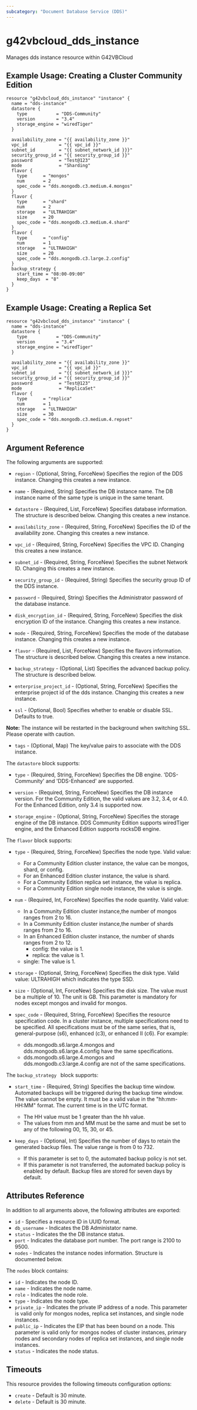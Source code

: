 ```yaml
---
subcategory: "Document Database Service (DDS)"
---
```


# g42vbcloud\_dds\_instance

Manages dds instance resource within G42VBCloud

## Example Usage: Creating a Cluster Community Edition

```hcl
resource "g42vbcloud_dds_instance" "instance" {
  name = "dds-instance"
  datastore {
    type           = "DDS-Community"
    version        = "3.4"
    storage_engine = "wiredTiger"
  }

  availability_zone = "{{ availability_zone }}"
  vpc_id            = "{{ vpc_id }}"
  subnet_id         = "{{ subnet_network_id }}}"
  security_group_id = "{{ security_group_id }}"
  password          = "Test@123"
  mode              = "Sharding"
  flavor {
    type      = "mongos"
    num       = 2
    spec_code = "dds.mongodb.c3.medium.4.mongos"
  }
  flavor {
    type      = "shard"
    num       = 2
    storage   = "ULTRAHIGH"
    size      = 20
    spec_code = "dds.mongodb.c3.medium.4.shard"
  }
  flavor {
    type      = "config"
    num       = 1
    storage   = "ULTRAHIGH"
    size      = 20
    spec_code = "dds.mongodb.c3.large.2.config"
  }
  backup_strategy {
    start_time = "08:00-09:00"
    keep_days  = "8"
  }
}
```

## Example Usage: Creating a Replica Set
```hcl
resource "g42vbcloud_dds_instance" "instance" {
  name = "dds-instance"
  datastore {
    type           = "DDS-Community"
    version        = "3.4"
    storage_engine = "wiredTiger"
  }

  availability_zone = "{{ availability_zone }}"
  vpc_id            = "{{ vpc_id }}"
  subnet_id         = "{{ subnet_network_id }}}"
  security_group_id = "{{ security_group_id }}"
  password          = "Test@123"
  mode              = "ReplicaSet"
  flavor {
    type      = "replica"
    num       = 1
    storage   = "ULTRAHIGH"
    size      = 30
    spec_code = "dds.mongodb.c3.medium.4.repset"
  }
}
```

## Argument Reference

The following arguments are supported:

* `region` - (Optional, String, ForceNew) Specifies the region of the DDS instance. Changing this creates
	a new instance.

* `name` - (Required, String) Specifies the DB instance name. The DB instance name of the same
	type is unique in the same tenant.

* `datastore` - (Required, List, ForceNew) Specifies database information. The structure is described
	below. Changing this creates a new instance.

* `availability_zone` - (Required, String, ForceNew) Specifies the ID of the availability zone. Changing
	this creates a new instance.

* `vpc_id` - (Required, String, ForceNew) Specifies the VPC ID. Changing this creates a new instance.

* `subnet_id` - (Required, String, ForceNew) Specifies the subnet Network ID. Changing this creates a new instance.

* `security_group_id` - (Required, String) Specifies the security group ID of the DDS instance.

* `password` - (Required, String) Specifies the Administrator password of the database instance.

* `disk_encryption_id` - (Required, String, ForceNew) Specifies the disk encryption ID of the instance.
	Changing this creates a new instance.

* `mode` - (Required, String, ForceNew) Specifies the mode of the database instance. Changing this creates
	a new instance.

* `flavor` - (Required, List, ForceNew) Specifies the flavors information. The structure is described below.
	Changing this creates a new instance.

* `backup_strategy` - (Optional, List) Specifies the advanced backup policy. The structure is
	described below.

* `enterprise_project_id` - (Optional, String, ForceNew) Specifies the enterprise project id of the dds instance.
  Changing this creates a new instance.

* `ssl` - (Optional, Bool) Specifies whether to enable or disable SSL. Defaults to true.

**Note:** The instance will be restarted in the background when switching SSL. Please operate with caution.

* `tags` - (Optional, Map) The key/value pairs to associate with the DDS instance.

The `datastore` block supports:

* `type` - (Required, String, ForceNew) Specifies the DB engine. 'DDS-Community' and 'DDS-Enhanced' are supported.

* `version` - (Required, String, ForceNew) Specifies the DB instance version. For the Community Edition,
  the valid values are 3.2, 3.4, or 4.0. For the Enhanced Edition, only 3.4 is supported now.

* `storage_engine` - (Optional, String, ForceNew) Specifies the storage engine of the DB instance.
  DDS Community Edition supports wiredTiger engine, and the Enhanced Edition supports rocksDB engine.

The `flavor` block supports:

* `type` - (Required, String, ForceNew) Specifies the node type. Valid value:
  * For a Community Edition cluster instance, the value can be mongos, shard, or config.
  * For an Enhanced Edition cluster instance, the value is shard.
  * For a Community Edition replica set instance, the value is replica.
  * For a Community Edition single node instance, the value is single.

* `num` - (Required, Int, ForceNew) Specifies the node quantity. Valid value:
	* In a Community Edition cluster instance,the number of mongos ranges from 2 to 16.
  * In a Community Edition cluster instance,the number of shards ranges from 2 to 16.
  * In an Enhanced Edition cluster instance, the number of shards ranges from 2 to 12.
	* config: the value is 1.
	* replica: the value is 1.
  * single: The value is 1.

* `storage` - (Optional, String, ForceNew) Specifies the disk type. Valid value: ULTRAHIGH which indicates the type SSD.

* `size` - (Optional, Int, ForceNew) Specifies the disk size. The value must be a multiple of 10. The unit is GB.
  This parameter is mandatory for nodes except mongos and invalid for mongos.

* `spec_code` - (Required, String, ForceNew) Specifies the resource specification code. In a cluster instance,
  multiple specifications need to be specified. All specifications must be of the same series,
  that is, general-purpose (s6), enhanced (c3), or enhanced II (c6). For example:
  * dds.mongodb.s6.large.4.mongos and dds.mongodb.s6.large.4.config have the same specifications.
  * dds.mongodb.s6.large.4.mongos and dds.mongodb.c3.large.4.config are not of the same specifications.

The `backup_strategy ` block supports:

* `start_time` - (Required, String) Specifies the backup time window. Automated backups will be triggered
	during the backup time window. The value cannot be empty. It must be a valid value in the
	"hh:mm-HH:MM" format. The current time is in the UTC format.
	* The HH value must be 1 greater than the hh value.
	* The values from mm and MM must be the same and must be set to any of the following 00, 15, 30, or 45.

* `keep_days` - (Optional, Int) Specifies the number of days to retain the generated backup files. The
	value range is from 0 to 732.
	* If this parameter is set to 0, the automated backup policy is not set.
	* If this parameter is not transferred, the automated backup policy is enabled by default.
    Backup files are stored for seven days by default.

## Attributes Reference

In addition to all arguments above, the following attributes are exported:

* `id` - Specifies a resource ID in UUID format.
* `db_username` - Indicates the DB Administator name.
* `status` - Indicates the the DB instance status.
* `port` - Indicates the database port number. The port range is 2100 to 9500.
* `nodes` - Indicates the instance nodes information. Structure is documented below.

The `nodes` block contains:

  - `id` - Indicates the node ID.
  - `name` - Indicates the node name.
  - `role` - Indicates the node role.
  - `type` - Indicates the node type.
  - `private_ip` - Indicates the private IP address of a node. This parameter is valid only for
     mongos nodes, replica set instances, and single node instances.
  - `public_ip` - Indicates the EIP that has been bound on a node. This parameter is valid only for
     mongos nodes of cluster instances, primary nodes and secondary nodes of replica set instances,
     and single node instances.
  - `status` - Indicates the node status.

## Timeouts
This resource provides the following timeouts configuration options:
- `create` - Default is 30 minute.
- `delete` - Default is 30 minute.

